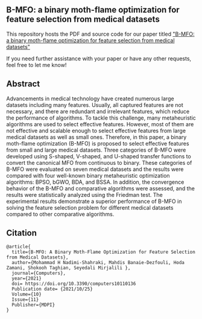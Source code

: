 ## B-MFO: a binary moth-flame optimization for feature selection from medical datasets

This repository hosts the PDF and source code for our paper titled ["B-MFO: a binary moth-flame optimization for feature selection from medical datasets"](https://www.mdpi.com/2073-431X/10/11/136)

If you need further assistance with your paper or have any other requests, feel free to let me know!

## Abstract
Advancements in medical technology have created numerous large datasets including many features. Usually, all captured features are not necessary, and there are redundant and irrelevant features, which reduce the performance of algorithms. To tackle this challenge, many metaheuristic algorithms are used to select effective features. However, most of them are not effective and scalable enough to select effective features from large medical datasets as well as small ones. Therefore, in this paper, a binary moth-flame optimization (B-MFO) is proposed to select effective features from small and large medical datasets. Three categories of B-MFO were developed using S-shaped, V-shaped, and U-shaped transfer functions to convert the canonical MFO from continuous to binary. These categories of B-MFO were evaluated on seven medical datasets and the results were compared with four well-known binary metaheuristic optimization algorithms: BPSO, bGWO, BDA, and BSSA. In addition, the convergence behavior of the B-MFO and comparative algorithms were assessed, and the results were statistically analyzed using the Friedman test. The experimental results demonstrate a superior performance of B-MFO in solving the feature selection problem for different medical datasets compared to other comparative algorithms.

## Citation

```
@article{
  title={B-MFO: A Binary Moth-Flame Optimization for Feature Selection from Medical Datasets},
  author={Mohammad H Nadimi-Shahraki, Mahdis Banaie-Dezfouli, Hoda Zamani, Shokooh Taghian, Seyedali Mirjalili },
  journal={Computers},
  year={2021}
  doi= https://doi.org/10.3390/computers10110136
  Publication date= {2021/10/25}
  Volume={10}
  Issue={11}
  Publisher={MDPI}
}
```
